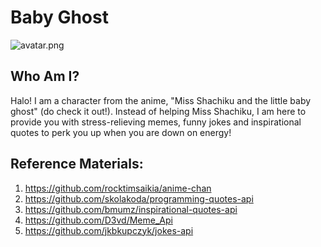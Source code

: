# Baby Ghost
<img src="" alt="avatar.png">

## Who Am I?
Halo! I am a character from the anime, "Miss Shachiku and the little baby ghost" (do check it out!). Instead of helping Miss Shachiku, I am here to provide you with stress-relieving memes, funny jokes and inspirational quotes to perk you up when you are down on energy!

## Reference Materials:
1. https://github.com/rocktimsaikia/anime-chan
2. https://github.com/skolakoda/programming-quotes-api
3. https://github.com/bmumz/inspirational-quotes-api
4. https://github.com/D3vd/Meme_Api
5. https://github.com/jkbkupczyk/jokes-api
